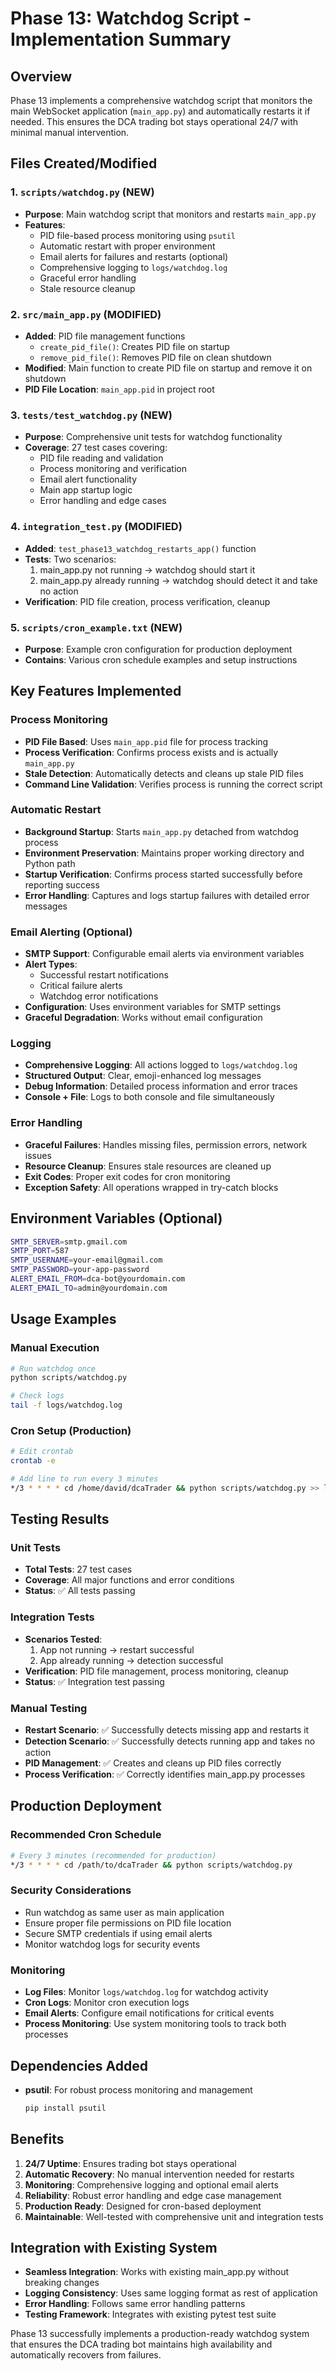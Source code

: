 # Phase 13: Watchdog Script - Implementation Summary

## Overview
Phase 13 implements a comprehensive watchdog script that monitors the main WebSocket application (`main_app.py`) and automatically restarts it if needed. This ensures the DCA trading bot stays operational 24/7 with minimal manual intervention.

## Files Created/Modified

### 1. `scripts/watchdog.py` (NEW)
- **Purpose**: Main watchdog script that monitors and restarts `main_app.py`
- **Features**:
  - PID file-based process monitoring using `psutil`
  - Automatic restart with proper environment
  - Email alerts for failures and restarts (optional)
  - Comprehensive logging to `logs/watchdog.log`
  - Graceful error handling
  - Stale resource cleanup

### 2. `src/main_app.py` (MODIFIED)
- **Added**: PID file management functions
  - `create_pid_file()`: Creates PID file on startup
  - `remove_pid_file()`: Removes PID file on clean shutdown
- **Modified**: Main function to create PID file on startup and remove it on shutdown
- **PID File Location**: `main_app.pid` in project root

### 3. `tests/test_watchdog.py` (NEW)
- **Purpose**: Comprehensive unit tests for watchdog functionality
- **Coverage**: 27 test cases covering:
  - PID file reading and validation
  - Process monitoring and verification
  - Email alert functionality
  - Main app startup logic
  - Error handling and edge cases

### 4. `integration_test.py` (MODIFIED)
- **Added**: `test_phase13_watchdog_restarts_app()` function
- **Tests**: Two scenarios:
  1. main_app.py not running → watchdog should start it
  2. main_app.py already running → watchdog should detect it and take no action
- **Verification**: PID file creation, process verification, cleanup

### 5. `scripts/cron_example.txt` (NEW)
- **Purpose**: Example cron configuration for production deployment
- **Contains**: Various cron schedule examples and setup instructions

## Key Features Implemented

### Process Monitoring
- **PID File Based**: Uses `main_app.pid` file for process tracking
- **Process Verification**: Confirms process exists and is actually `main_app.py`
- **Stale Detection**: Automatically detects and cleans up stale PID files
- **Command Line Validation**: Verifies process is running the correct script

### Automatic Restart
- **Background Startup**: Starts `main_app.py` detached from watchdog process
- **Environment Preservation**: Maintains proper working directory and Python path
- **Startup Verification**: Confirms process started successfully before reporting success
- **Error Handling**: Captures and logs startup failures with detailed error messages

### Email Alerting (Optional)
- **SMTP Support**: Configurable email alerts via environment variables
- **Alert Types**:
  - Successful restart notifications
  - Critical failure alerts
  - Watchdog error notifications
- **Configuration**: Uses environment variables for SMTP settings
- **Graceful Degradation**: Works without email configuration

### Logging
- **Comprehensive Logging**: All actions logged to `logs/watchdog.log`
- **Structured Output**: Clear, emoji-enhanced log messages
- **Debug Information**: Detailed process information and error traces
- **Console + File**: Logs to both console and file simultaneously

### Error Handling
- **Graceful Failures**: Handles missing files, permission errors, network issues
- **Resource Cleanup**: Ensures stale resources are cleaned up
- **Exit Codes**: Proper exit codes for cron monitoring
- **Exception Safety**: All operations wrapped in try-catch blocks

## Environment Variables (Optional)
```bash
SMTP_SERVER=smtp.gmail.com
SMTP_PORT=587
SMTP_USERNAME=your-email@gmail.com
SMTP_PASSWORD=your-app-password
ALERT_EMAIL_FROM=dca-bot@yourdomain.com
ALERT_EMAIL_TO=admin@yourdomain.com
```

## Usage Examples

### Manual Execution
```bash
# Run watchdog once
python scripts/watchdog.py

# Check logs
tail -f logs/watchdog.log
```

### Cron Setup (Production)
```bash
# Edit crontab
crontab -e

# Add line to run every 3 minutes
*/3 * * * * cd /home/david/dcaTrader && python scripts/watchdog.py >> logs/cron.log 2>&1
```

## Testing Results

### Unit Tests
- **Total Tests**: 27 test cases
- **Coverage**: All major functions and error conditions
- **Status**: ✅ All tests passing

### Integration Tests
- **Scenarios Tested**:
  1. App not running → restart successful
  2. App already running → detection successful
- **Verification**: PID file management, process monitoring, cleanup
- **Status**: ✅ Integration test passing

### Manual Testing
- **Restart Scenario**: ✅ Successfully detects missing app and restarts it
- **Detection Scenario**: ✅ Successfully detects running app and takes no action
- **PID Management**: ✅ Creates and cleans up PID files correctly
- **Process Verification**: ✅ Correctly identifies main_app.py processes

## Production Deployment

### Recommended Cron Schedule
```bash
# Every 3 minutes (recommended for production)
*/3 * * * * cd /path/to/dcaTrader && python scripts/watchdog.py
```

### Security Considerations
- Run watchdog as same user as main application
- Ensure proper file permissions on PID file location
- Secure SMTP credentials if using email alerts
- Monitor watchdog logs for security events

### Monitoring
- **Log Files**: Monitor `logs/watchdog.log` for watchdog activity
- **Cron Logs**: Monitor cron execution logs
- **Email Alerts**: Configure email notifications for critical events
- **Process Monitoring**: Use system monitoring tools to track both processes

## Dependencies Added
- **psutil**: For robust process monitoring and management
  ```bash
  pip install psutil
  ```

## Benefits
1. **24/7 Uptime**: Ensures trading bot stays operational
2. **Automatic Recovery**: No manual intervention needed for restarts
3. **Monitoring**: Comprehensive logging and optional email alerts
4. **Reliability**: Robust error handling and edge case management
5. **Production Ready**: Designed for cron-based deployment
6. **Maintainable**: Well-tested with comprehensive unit and integration tests

## Integration with Existing System
- **Seamless Integration**: Works with existing main_app.py without breaking changes
- **Logging Consistency**: Uses same logging format as rest of application
- **Error Handling**: Follows same error handling patterns
- **Testing Framework**: Integrates with existing pytest test suite

Phase 13 successfully implements a production-ready watchdog system that ensures the DCA trading bot maintains high availability and automatically recovers from failures. 